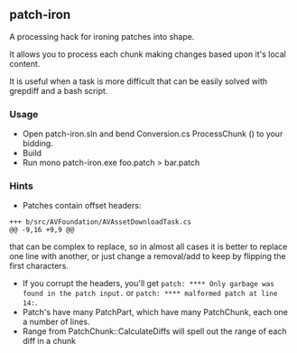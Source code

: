 ## patch-iron

A processing hack for ironing patches into shape.

It allows you to process each chunk making changes based upon it's local content.

It is useful when a task is more difficult that can be easily solved with grepdiff and a bash script.

### Usage

- Open patch-iron.sln and bend Conversion.cs ProcessChunk () to your bidding.
- Build
- Run mono patch-iron.exe foo.patch > bar.patch

### Hints

- Patches contain offset headers:

```
+++ b/src/AVFoundation/AVAssetDownloadTask.cs
@@ -9,16 +9,9 @@
```

that can be complex to replace, so in almost all cases it is better to replace one line with another, or just change a removal/add to keep by flipping the first characters. 
- If you corrupt the headers, you'll get `patch: **** Only garbage was found in the patch input.` or `patch: **** malformed patch at line 14:`.
- Patch's have many PatchPart, which have many PatchChunk, each one a number of lines.
- Range from PatchChunk::CalculateDiffs will spell out the range of each diff in a chunk